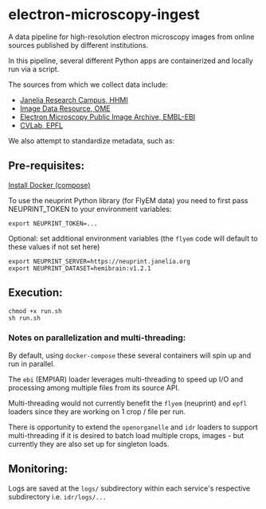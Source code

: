# electron-microscopy-ingest

A data pipeline for high-resolution electron microscopy images from online sources published by different institutions.

In this pipeline, several different Python apps are containerized and locally run via a script.

The sources from which we collect data include:
- [Janelia Research Campus, HHMI](https://www.janelia.org/)
- [Image Data Resource, OME](https://idr.openmicroscopy.org/)
- [Electron Microscopy Public Image Archive, EMBL-EBI](https://www.ebi.ac.uk/empiar/)
- [CVLab, EPFL](https://www.epfl.ch/labs/cvlab/)

We also attempt to standardize metadata, such as:

## Pre-requisites:

[Install Docker (compose)](https://docs.docker.com/compose/install/)

To use the neuprint Python library (for FlyEM data) you need to first pass NEUPRINT_TOKEN to your environment variables:
```
export NEUPRINT_TOKEN=...
```

Optional: set additional environment variables (the `flyem` code will default to these values if not set here)
```
export NEUPRINT_SERVER=https://neuprint.janelia.org
export NEUPRINT_DATASET=hemibrain:v1.2.1
```

## Execution:

```
chmod +x run.sh
sh run.sh
```

### Notes on parallelization and multi-threading:
By default, using `docker-compose` these several containers will spin up and run in parallel.

The `ebi` (EMPIAR) loader leverages multi-threading to speed up I/O and processing among multiple files from its source API.

Multi-threading would not currently benefit the `flyem` (neuprint) and `epfl` loaders since they are working on 1 crop / file per run. 

There is opportunity to extend the `openorganelle` and `idr` loaders to support multi-threading if it is desired to batch load multiple crops, images - but currently they are also set up for singleton loads.

## Monitoring:

Logs are saved at the `logs/` subdirectory within each service's respective subdirectory i.e. `idr/logs/...`